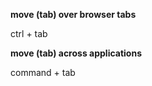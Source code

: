 **move (tab) over browser tabs**

ctrl + tab              


**move (tab) across applications**

command + tab           
